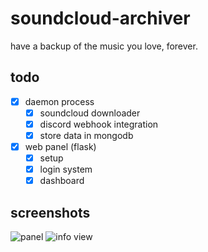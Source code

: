 # soundcloud-archiver
have a backup of the music you love, forever.

## todo
- [x] daemon process
   - [x] soundcloud downloader
   - [x] discord webhook integration
   - [x] store data in mongodb
 
- [x] web panel (flask)
   - [x] setup
   - [x] login system
   - [x] dashboard

## screenshots
![panel](https://i.imgur.com/IAe0aFA.png)
![info view](https://i.imgur.com/MoAPJPr.png)
